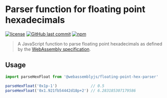 # Parser function for floating point hexadecimals

[![license](https://img.shields.io/github/license/maurobringolf/@webassemblyjs/floating-point-hex-parser.svg)]()
[![GitHub last commit](https://img.shields.io/github/last-commit/maurobringolf/@webassemblyjs/floating-point-hex-parser.svg)]()
[![npm](https://img.shields.io/npm/v/@webassemblyjs/floating-point-hex-parser.svg)]()

> A JavaScript function to parse floating point hexadecimals as defined by the [WebAssembly specification](https://webassembly.github.io/spec/core/text/values.html#text-hexfloat).

## Usage

```javascript
import parseHexFloat from '@webassemblyjs/floating-point-hex-parser'

parseHexFloat('0x1p-1')               // 0.5
parseHexFloat('0x1.921fb54442d18p+2') // 6.283185307179586
```


